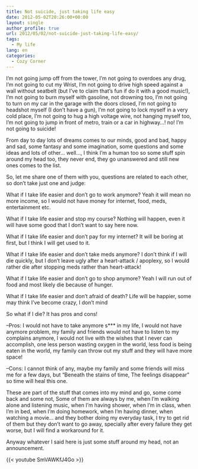 ```yaml
---
title: Not suicide, just taking life easy
date: 2012-05-02T20:26:00+00:00
layout: single
author_profile: true
url: 2012/05/02/not-suicide-just-taking-life-easy/
tags:
  - My life
lang: en
categories: 
  - Cozy Corner
---
```

I’m not going jump off from the tower, I’m not going to overdoes any drug, I’m not going to cut my Wrist, I’m not going to drive high speed against a wall without seatbelt (but I’ve to claim that’s fun if do it with a good music!), I’m not going to burn myself with gasoline, not drowning too, I’m not going to turn on my car in the garage with the doors closed, I’m not going to headshot myself (I don’t have a gun), I’m not going to lock myself in a very cold place, I’m not going to hug a high voltage wire, not hanging myself too, I’m not going to jump in front of metro, train or a car in highway…! no! I’m not going to suicide!

From day to day lots of dreams comes to our minds, good and bad, happy and sad, some fantasy and some imagination, some questions and some ideas and lots of other… well…, I think I’m a human too so some stuff spin around my head too, they never end, they go unanswered and still new ones comes to the list.

So, let me share one of them with you, questions are related to each other, so don’t take just one and judge:

What if I take life easier and don’t go to work anymore? Yeah it will mean no more income, so I would not have money for internet, food, meds, entertainment etc.

What if I take life easier and stop my course? Nothing will happen, even it will have some good that I don’t want to say here now.

What if I take life easier and don’t pay for my internet? It will be boring at first, but I think I will get used to it.

What if I take life easier and don’t take meds anymore? I don’t think if I will die quickly, but I don’t leave ugly after a heart-attack / apoplexy, so I would rather die after stopping meds rather than heart-attack!

What if I take life easier and don’t go to shop anymore? Yeah I will run out of food and most likely die because of hunger.

What if I take life easier and don’t afraid of death? Life will be happier, some may think I’ve become crazy, I don’t mind

So what if I die? It has pros and cons!

–Pros: I would not have to take anymore s\*** in my life, I would not have anymore problem, my family and friends would not have to listen to my complains anymore, I would not live with the wishes that I never can accomplish, one less person wasting oxygen in the world, less food is being eaten in the world, my family can throw out my stuff and they will have more space!

–Cons: I cannot think of any, maybe my family and some friends will miss me for a few days, but “Beneath the stains of time, The feelings disappear” so time will heal this one.

These are part of the stuff that comes into my mind and go, some come back and some not, Some of them are always by me, when I’m walking alone and listening music, when I’m having shower, when I’m in class, when I’m in bed, when I’m doing homework, when I’m having dinner, when watching a movie… and they bother doing my everyday task, I try to get rid of them but they don’t want to go away, specially after every failure they get worse, but I will find a workaround for it.

Anyway whatever I said here is just some stuff around my head, not an announcement.

{{< youtube SmVAWKfJ4Go >}}
